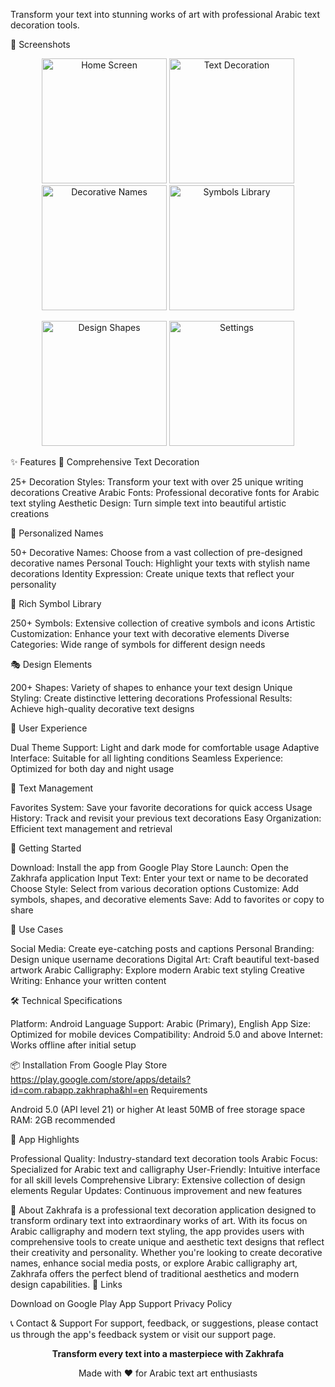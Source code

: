 Transform your text into stunning works of art with professional Arabic text decoration tools.

📱 Screenshots
<p align="center">
  <img src="https://github.com/user-attachments/assets/58e6f3ff-0d12-44d2-baec-abb91bdee6e1" width="200" alt="Home Screen"/>
  <img src="https://github.com/user-attachments/assets/64995bb9-4fe4-42d3-8b70-8cc13b05ecd2" width="200" alt="Text Decoration"/>
  <img src="https://github.com/user-attachments/assets/de5cf631-aa93-4c78-8d99-672f913453a0" width="200" alt="Decorative Names"/>
  <img src="https://github.com/user-attachments/assets/b9e3f9e5-1b96-41f9-8cc8-f56ad13b1fa3" width="200" alt="Symbols Library"/>
</p>
<p align="center">
  <img src="https://github.com/user-attachments/assets/2f697057-0fe1-4cc0-895e-6f9eaaca408d" width="200" alt="Design Shapes"/>
  <img src="https://github.com/user-attachments/assets/fb405cdb-ab2d-407b-b288-db51e087864a" width="200" alt="Settings"/>
</p>
✨ Features
🎨 Comprehensive Text Decoration

25+ Decoration Styles: Transform your text with over 25 unique writing decorations
Creative Arabic Fonts: Professional decorative fonts for Arabic text styling
Aesthetic Design: Turn simple text into beautiful artistic creations

👤 Personalized Names

50+ Decorative Names: Choose from a vast collection of pre-designed decorative names
Personal Touch: Highlight your texts with stylish name decorations
Identity Expression: Create unique texts that reflect your personality

🔣 Rich Symbol Library

250+ Symbols: Extensive collection of creative symbols and icons
Artistic Customization: Enhance your text with decorative elements
Diverse Categories: Wide range of symbols for different design needs

🎭 Design Elements

200+ Shapes: Variety of shapes to enhance your text design
Unique Styling: Create distinctive lettering decorations
Professional Results: Achieve high-quality decorative text designs

🌙 User Experience

Dual Theme Support: Light and dark mode for comfortable usage
Adaptive Interface: Suitable for all lighting conditions
Seamless Experience: Optimized for both day and night usage

📝 Text Management

Favorites System: Save your favorite decorations for quick access
Usage History: Track and revisit your previous text decorations
Easy Organization: Efficient text management and retrieval

🚀 Getting Started

Download: Install the app from Google Play Store
Launch: Open the Zakhrafa application
Input Text: Enter your text or name to be decorated
Choose Style: Select from various decoration options
Customize: Add symbols, shapes, and decorative elements
Save: Add to favorites or copy to share

🎯 Use Cases

Social Media: Create eye-catching posts and captions
Personal Branding: Design unique username decorations
Digital Art: Craft beautiful text-based artwork
Arabic Calligraphy: Explore modern Arabic text styling
Creative Writing: Enhance your written content

🛠️ Technical Specifications

Platform: Android
Language Support: Arabic (Primary), English
App Size: Optimized for mobile devices
Compatibility: Android 5.0 and above
Internet: Works offline after initial setup

📦 Installation
From Google Play Store
https://play.google.com/store/apps/details?id=com.rabapp.zakhrapha&hl=en
Requirements

Android 5.0 (API level 21) or higher
At least 50MB of free storage space
RAM: 2GB recommended

🎨 App Highlights

Professional Quality: Industry-standard text decoration tools
Arabic Focus: Specialized for Arabic text and calligraphy
User-Friendly: Intuitive interface for all skill levels
Comprehensive Library: Extensive collection of design elements
Regular Updates: Continuous improvement and new features

📄 About
Zakhrafa is a professional text decoration application designed to transform ordinary text into extraordinary works of art. With its focus on Arabic calligraphy and modern text styling, the app provides users with comprehensive tools to create unique and aesthetic text designs that reflect their creativity and personality.
Whether you're looking to create decorative names, enhance social media posts, or explore Arabic calligraphy art, Zakhrafa offers the perfect blend of traditional aesthetics and modern design capabilities.
🔗 Links

Download on Google Play
App Support
Privacy Policy

📞 Contact & Support
For support, feedback, or suggestions, please contact us through the app's feedback system or visit our support page.

<p align="center">
  <strong>Transform every text into a masterpiece with Zakhrafa</strong>
</p>
<p align="center">
  Made with ❤️ for Arabic text art enthusiasts
</p>
